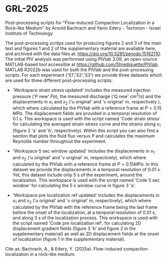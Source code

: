 # GRL-2025

Post-processing scripts for "Flow-induced Compaction Localization in a Rock-like Medium" by Arnold Bachrach and Yaniv Edery - Technion - Israel Institute of Technology

The post-processing scritps used for producing figures 2 and 3 of the main text and figures 1 and 2 of the supplementary material are available here, and archived with the data files at: https://doi.org/10.5281/zenodo.15162110. The initial PIV analysis was performed using PIVlab 3.09, an open-source MATLAB-based tool accessible at https://github.com/Shrediquette/PIVlab. MATLAB R2022b was used for both the PIVlab and the post-processing scripts. For each experiment ('S1','S2','S3') we provide three datasets which are used for three different post-processing scripts:


* 'Workspace strain stress updated' includes the measured injection pressure ('P new' $Pa$), the measured discharge ('Q new' $cm^3/s$) and the displacements in $x_1$ and $x_2$ ('u original' and 'v original' $m$, respectively ), which where calculated by the PIVlab with a reference frame at $P=0.15$ $MPa$. The displacement fields are provided in a temporal resolution of 0.1 s. This workspace is used with the script named 'Code strain stress' for calculating the averaged strain-stress curve and the strains along $x_1$ (figure 2 'a' and 'b', respectively). Within this script you can also find a section that plots the fluid flux versus $P$ and calculates the maximum Reynolds number throughout the experiment.  

* 'Workspace 5 sec window updated' includes the displacements in $x_1$ and $x_2$ ('u original' and 'v original' $m$, respectively), which where calculated by the PIVlab with a reference frame at $P=0.15 MPa$. In this dataset we provide the displacements in a temporal resolution of 0.01 s. Yet, this dataset include only 5 s of the experiment, around the localization. This workspace is used with the script named 'Code 5 sec window'  for calculating the 5 s window curve in figure 3 'a'.

* 'Workspace pre localization ref updated' includes the displacements in $x_1$ and $x_2$ ('u original' and 'v original' $m$, respectively), which where calculated by the PIVlab with the reference frame being the last frame before the onset of the localization, at a temporal resolution of 0.01 s, and along 3 s of the localization process. This workspace is used with the script named 'Code pre localization ref', for calculating 2D displacement gradient fields (figure 3 'b' and figure 2 in the supplementary material) as well as 2D displacement fields at the onset of localization (figure 1 in the supplementary material).    


Cite as: Bachrach, A., & Edery, Y. (2025a). Flow-induced compaction localization in a rock-like medium.

